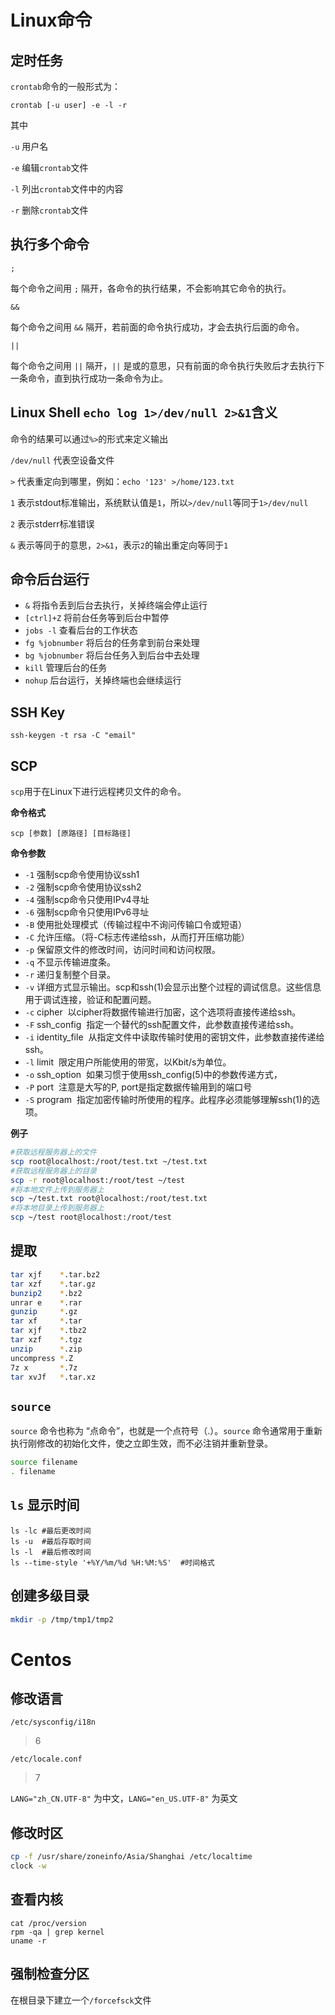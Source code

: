 # Linux命令

## 定时任务

`crontab`命令的一般形式为：

`crontab [-u user] -e -l -r`

其中

`-u` 用户名

`-e` 编辑`crontab`文件

`-l` 列出`crontab`文件中的内容

`-r` 删除`crontab`文件

## 执行多个命令

`;`

每个命令之间用 `;` 隔开，各命令的执行结果，不会影响其它命令的执行。

`&&`

每个命令之间用 `&&` 隔开，若前面的命令执行成功，才会去执行后面的命令。

`||`

每个命令之间用 `||` 隔开，`||` 是或的意思，只有前面的命令执行失败后才去执行下一条命令，直到执行成功一条命令为止。

## Linux Shell `echo log 1>/dev/null 2>&1`含义

命令的结果可以通过`%>`的形式来定义输出

`/dev/null` 代表空设备文件

`>` 代表重定向到哪里，例如：`echo '123' >/home/123.txt`

`1` 表示stdout标准输出，系统默认值是`1`，所以`>/dev/null`等同于`1>/dev/null`

`2` 表示stderr标准错误

`&` 表示等同于的意思，`2>&1`，表示`2`的输出重定向等同于`1`

## 命令后台运行

* `&` 将指令丢到后台去执行，关掉终端会停止运行
* `[ctrl]+Z` 将前台任务等到后台中暂停
* `jobs -l` 查看后台的工作状态
* `fg %jobnumber` 将后台的任务拿到前台来处理
* `bg %jobnumber` 将后台任务入到后台中去处理
* `kill` 管理后台的任务
* `nohup` 后台运行，关掉终端也会继续运行

## SSH Key

`ssh-keygen -t rsa -C "email"`

## SCP

`scp`用于在Linux下进行远程拷贝文件的命令。

**命令格式**

`scp [参数] [原路径] [目标路径]`

**命令参数**

- `-1` 强制scp命令使用协议ssh1  
- `-2` 强制scp命令使用协议ssh2  
- `-4` 强制scp命令只使用IPv4寻址  
- `-6` 强制scp命令只使用IPv6寻址  
- `-B` 使用批处理模式（传输过程中不询问传输口令或短语）  
- `-C` 允许压缩。（将-C标志传递给ssh，从而打开压缩功能）  
- `-p` 保留原文件的修改时间，访问时间和访问权限。  
- `-q` 不显示传输进度条。  
- `-r` 递归复制整个目录。  
- `-v` 详细方式显示输出。scp和ssh(1)会显示出整个过程的调试信息。这些信息用于调试连接，验证和配置问题。   
- `-c` cipher  以cipher将数据传输进行加密，这个选项将直接传递给ssh。   
- `-F` ssh_config  指定一个替代的ssh配置文件，此参数直接传递给ssh。  
- `-i` identity_file  从指定文件中读取传输时使用的密钥文件，此参数直接传递给ssh。    
- `-l` limit  限定用户所能使用的带宽，以Kbit/s为单位。     
- `-o` ssh_option  如果习惯于使用ssh_config(5)中的参数传递方式，   
- `-P` port  注意是大写的P, port是指定数据传输用到的端口号   
- `-S` program  指定加密传输时所使用的程序。此程序必须能够理解ssh(1)的选项。

**例子**

```sh
#获取远程服务器上的文件
scp root@localhost:/root/test.txt ~/test.txt
#获取远程服务器上的目录
scp -r root@localhost:/root/test ~/test
#将本地文件上传到服务器上
scp ~/test.txt root@localhost:/root/test.txt
#将本地目录上传到服务器上
scp ~/test root@localhost:/root/test
```

## 提取

```sh
tar xjf    *.tar.bz2
tar xzf    *.tar.gz
bunzip2    *.bz2
unrar e    *.rar
gunzip     *.gz
tar xf     *.tar
tar xjf    *.tbz2
tar xzf    *.tgz
unzip      *.zip
uncompress *.Z
7z x       *.7z
tar xvJf   *.tar.xz 
```

## `source`

`source` 命令也称为 “点命令”，也就是一个点符号（.）。`source` 命令通常用于重新执行刚修改的初始化文件，使之立即生效，而不必注销并重新登录。

```sh
source filename
. filename
```

## `ls` 显示时间

```shell
ls -lc #最后更改时间
ls -u  #最后存取时间
ls -l  #最后修改时间
ls --time-style '+%Y/%m/%d %H:%M:%S'  #时间格式
```

## 创建多级目录

```sh
mkdir -p /tmp/tmp1/tmp2
```



# Centos

## 修改语言

`/etc/sysconfig/i18n`

> 6

`/etc/locale.conf`

> 7

`LANG="zh_CN.UTF-8"` 为中文，`LANG="en_US.UTF-8"` 为英文

## 修改时区

```sh
cp -f /usr/share/zoneinfo/Asia/Shanghai /etc/localtime
clock -w
```

## 查看内核

```shell
cat /proc/version
rpm -qa | grep kernel
uname -r
```

## 强制检查分区

在根目录下建立一个`/forcefsck`文件




